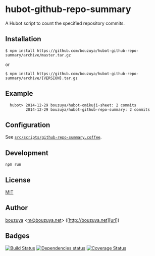 # hubot-github-repo-summary

A Hubot script to count the specified repository commits.

## Installation

    $ npm install https://github.com/bouzuya/hubot-github-repo-summary/archive/master.tar.gz

or

    $ npm install https://github.com/bouzuya/hubot-github-repo-summary/archive/{VERSION}.tar.gz

## Example

      hubot> 2014-12-29 bouzuya/hubot-omikuji-sheet: 2 commits
             2014-12-29 bouzuya/hubot-github-repo-summary: 2 commits

## Configuration

See [`src/scripts/github-repo-summary.coffee`](src/scripts/github-repo-summary.coffee).

## Development

`npm run`

## License

[MIT](LICENSE)

## Author

[bouzuya][user] &lt;[m@bouzuya.net][mail]&gt; ([http://bouzuya.net][url])

## Badges

[![Build Status][travis-badge]][travis]
[![Dependencies status][david-dm-badge]][david-dm]
[![Coverage Status][coveralls-badge]][coveralls]

[travis]: https://travis-ci.org/bouzuya/hubot-github-repo-summary
[travis-badge]: https://travis-ci.org/bouzuya/hubot-github-repo-summary.svg?branch=master
[david-dm]: https://david-dm.org/bouzuya/hubot-github-repo-summary
[david-dm-badge]: https://david-dm.org/bouzuya/hubot-github-repo-summary.png
[coveralls]: https://coveralls.io/r/bouzuya/hubot-github-repo-summary
[coveralls-badge]: https://img.shields.io/coveralls/bouzuya/hubot-github-repo-summary.svg
[user]: https://github.com/bouzuya
[mail]: mailto:m@bouzuya.net
[url]: http://bouzuya.net

